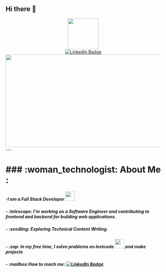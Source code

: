 ## Hi there 👋

<div id="header" align="center">
<img src="https://i.giphy.com/media/v1.Y2lkPTc5MGI3NjExcGRobzlyajExajJ4NHE5N29wenNpeGt3aWxramFuNnprdXZtcDQ1YiZlcD12MV9pbnRlcm5hbF9naWZfYnlfaWQmY3Q9cw/aIJDrOomj81MQZz2uO/giphy.gif" width="100"/>
</div>
<div id="badges" align="center">
 <a href="https://www.linkedin.com/in/ayona-das-81a8611a9/">
    <img src="https://img.shields.io/badge/LinkedIn-blue?style=for-the-badge&logo=linkedin&logoColor=white" alt="LinkedIn Badge"/>
  </a>
</div>
<div align="center">
  <img src="https://media.giphy.com/media/dWesBcTLavkZuG35MI/giphy.gif" width="600" height="300"/>
</div>
---
<h1>
### :woman_technologist: About Me : </h1>
<h5>-I am a Full Stack Developer <img src="https://media.giphy.com/media/WUlplcMpOCEmTGBtBW/giphy.gif" width="30"> </h5>
<h5>- :telescope: I’m working as a Software Engineer and contributing to frontend and backend for building web applications.</h5>
<h5>- :seedling: Exploring Technical Content Writing.</h5>
<h5>- :zap: In my free time, I solve problems on leetcode <a href="https://leetcode.com/u/user0769w/"> <img src="https://img.icons8.com/?size=100&id=wDGo581Ea5Nf&format=png&color=000000" width="30"> </a> and make projects</h5>
<h5>- :mailbox:How to reach me: <a href="https://www.linkedin.com/in/ayona-das-81a8611a9/">
    <img src="https://img.shields.io/badge/LinkedIn-blue?style=for-the-badge&logo=linkedin&logoColor=white" alt="LinkedIn Badge"/>
  </a>
  </h5>
